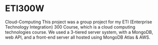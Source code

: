 # ETI300W
Cloud-Computing
This project was a group project for my ETI (Enterprise Technology Integration) 300 Course, which is a cloud computing technologies course. We used a 3-tiered server system, with a MongoDB, web API, and a front-end server all hosted using MongoDB Atlas & AWS.
